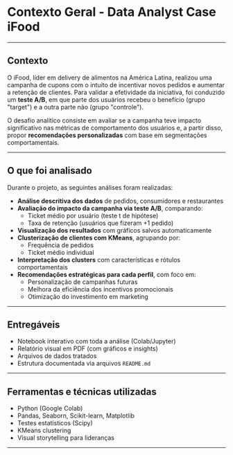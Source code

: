 #  Contexto Geral - Data Analyst Case iFood


---

##  Contexto

O iFood, líder em delivery de alimentos na América Latina, realizou uma campanha de cupons com o intuito de incentivar novos pedidos e aumentar a retenção de clientes. Para validar a efetividade da iniciativa, foi conduzido um **teste A/B**, em que parte dos usuários recebeu o benefício (grupo "target") e a outra parte não (grupo "controle").

O desafio analítico consiste em avaliar se a campanha teve impacto significativo nas métricas de comportamento dos usuários e, a partir disso, propor **recomendações personalizadas** com base em segmentações comportamentais.

---

##  O que foi analisado

Durante o projeto, as seguintes análises foram realizadas:

- **Análise descritiva dos dados** de pedidos, consumidores e restaurantes
- **Avaliação do impacto da campanha via teste A/B**, comparando:
  - Ticket médio por usuário (teste t de hipótese)
  - Taxa de retenção (usuários que fizeram +1 pedido)
- **Visualização dos resultados** com gráficos salvos automaticamente
- **Clusterização de clientes com KMeans**, agrupando por:
  - Frequência de pedidos
  - Ticket médio individual
- **Interpretação dos clusters** com características e rótulos comportamentais
- **Recomendações estratégicas para cada perfil**, com foco em:
  - Personalização de campanhas futuras
  - Melhora da eficiência dos incentivos promocionais
  - Otimização do investimento em marketing

---

##  Entregáveis

- Notebook interativo com toda a análise (Colab/Jupyter)
- Relatório visual em PDF (com gráficos e insights)
- Arquivos de dados tratados
- Estrutura documentada via arquivos `README.md`

---

##  Ferramentas e técnicas utilizadas

- Python (Google Colab)
- Pandas, Seaborn, Scikit-learn, Matplotlib
- Testes estatísticos (Scipy)
- KMeans clustering
- Visual storytelling para lideranças

---



